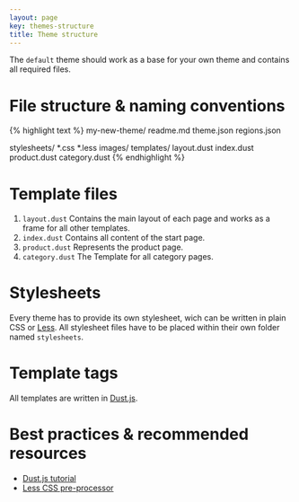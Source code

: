 ```yaml
---
layout: page
key: themes-structure
title: Theme structure
---
```


The `default` theme should work as a base for your own theme and contains all required files.

# File structure & naming conventions

{% highlight text %}
my-new-theme/
  readme.md
  theme.json
  regions.json

  stylesheets/
    *.css
    *.less
  images/
  templates/
    layout.dust
    index.dust
    product.dust
    category.dust
{% endhighlight %}

# Template files

1. `layout.dust` Contains the main layout of each page and works as a frame for all other templates.
2. `index.dust` Contains all content of the start page.
3. `product.dust` Represents the product page.
4. `category.dust` The Template for all category pages.

# Stylesheets

Every theme has to provide its own stylesheet, wich can be written in plain CSS or [Less][less]. All stylesheet files have to be placed within their own folder named `stylesheets`.

# Template tags

All templates are written in [Dust.js][dust].

# Best practices & recommended resources

* [Dust.js tutorial][dust]
* [Less CSS pre-processor][less]

[dust]: https://github.com/linkedin/dustjs/wiki/Dust-Tutorial "Dust Tutorial"
[less]: http://lesscss.org/ "Less CSS"
